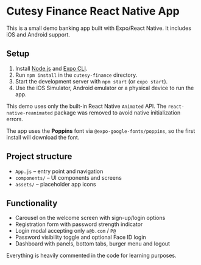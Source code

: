 # Cutesy Finance React Native App

This is a small demo banking app built with Expo/React Native. It includes iOS and Android support.

## Setup

1. Install [Node.js](https://nodejs.org/) and [Expo CLI](https://docs.expo.dev/get-started/installation/).
2. Run `npm install` in the `cutesy-finance` directory.
3. Start the development server with `npm start` (or `expo start`).
4. Use the iOS Simulator, Android emulator or a physical device to run the app.

This demo uses only the built-in React Native `Animated` API. The
`react-native-reanimated` package was removed to avoid native initialization
errors.

The app uses the **Poppins** font via `@expo-google-fonts/poppins`, so the first install will download the font.

## Project structure

- `App.js` – entry point and navigation
- `components/` – UI components and screens
- `assets/` – placeholder app icons

## Functionality

- Carousel on the welcome screen with sign-up/login options
- Registration form with password strength indicator
- Login modal accepting only `a@b.com` / `P@`
- Password visibility toggle and optional Face ID login
- Dashboard with panels, bottom tabs, burger menu and logout

Everything is heavily commented in the code for learning purposes.
